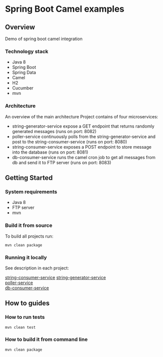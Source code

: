 # Spring Boot Camel examples

## Overview

Demo of spring boot camel integration

### Technology stack
 - Java 8 
 - Spring Boot 
 - Spring Data 
 - Camel 
 - H2 
 - Cucumber
 - mvn 

### Architecture

An overview of the main architecture
Project contains of four microservices:
 - string-generator-service expose a GET endpoint that returns randomly generated messages (runs on port: 8082)
 - poller-service continuously polls from the string-generator-service and post to the string-consumer-service (runs on port: 8080)
 - string-consumer-service exposes a POST endpoint to store message into the database (runs on port: 8081)
 - db-consumer-service runs the camel cron job to get all messages from db and send it to FTP server (runs on port: 8083)


## Getting Started

### System requirements
 - Java 8
 - FTP server
 - mvn

### Build it from source
To build all projects run:

```mvn clean package```
### Running it locally
See description in each project:

 [string-consumer-service](/string-consumer-service/README.md/)
 [string-generator-service](/string-generator-service/README.md/)   
 [poller-service](/poller-services/README.md/)   
 [db-consumer-service](/db-consumer-service/README.md/)   


## How to guides

### How to run tests
```mvn clean test```
### How to build it from command line
```mvn clean package```




